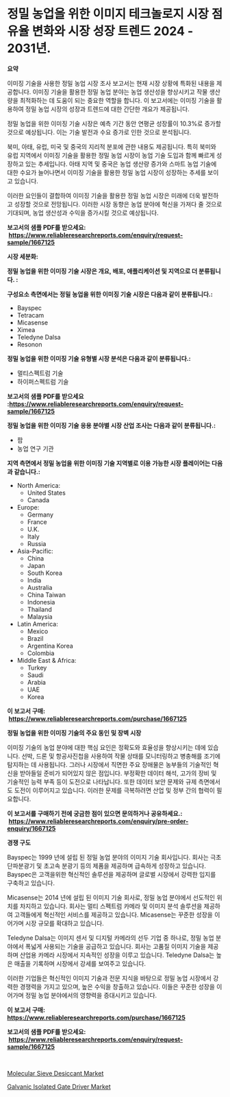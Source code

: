<p><h1>정밀 농업을 위한 이미지 테크놀로지 시장 점유율 변화와 시장 성장 트렌드 2024 - 2031년.</h1></p><p><strong>요약</strong></p>
<p><p>이미징 기술을 사용한 정밀 농업 시장 조사 보고서는 현재 시장 상황에 특화된 내용을 제공합니다. 이미징 기술을 활용한 정밀 농업 분야는 농업 생산성을 향상시키고 작물 생산량을 최적화하는 데 도움이 되는 중요한 역할을 합니다. 이 보고서에는 이미징 기술을 활용하여 정밀 농업 시장의 성장과 트렌드에 대한 간단한 개요가 제공됩니다.</p><p>정밀 농업을 위한 이미징 기술 시장은 예측 기간 동안 연평균 성장률이 10.3%로 증가할 것으로 예상됩니다. 이는 기술 발전과 수요 증가로 인한 것으로 분석됩니다.</p><p>북미, 아태, 유럽, 미국 및 중국의 지리적 분포에 관한 내용도 제공됩니다. 특히 북미와 유럽 지역에서 이미징 기술을 활용한 정밀 농업 시장이 농업 기술 도입과 함께 빠르게 성장하고 있는 추세입니다. 아태 지역 및 중국은 농업 생산량 증가와 스마트 농업 기술에 대한 수요가 늘어나면서 이미징 기술을 활용한 정밀 농업 시장이 성장하는 추세를 보이고 있습니다.</p><p>이러한 요인들이 결합하여 이미징 기술을 활용한 정밀 농업 시장은 미래에 더욱 발전하고 성장할 것으로 전망됩니다. 이러한 시장 동향은 농업 분야에 혁신을 가져다 줄 것으로 기대되며, 농업 생산성과 수익을 증가시킬 것으로 예상됩니다.</p></p>
<p><strong>보고서의 샘플 PDF를 받으세요: &nbsp;<a href="https://www.reliableresearchreports.com/enquiry/request-sample/1667125">https://www.reliableresearchreports.com/enquiry/request-sample/1667125</a></strong></p>
<p><strong>시장 세분화:</strong></p>
<p><strong> 정밀 농업을 위한 이미징 기술 시장은 개요, 배포, 애플리케이션 및 지역으로 더 분류됩니다. :</strong></p>
<p><strong>구성요소 측면에서는 정밀 농업을 위한 이미징 기술 시장은 다음과 같이 분류됩니다.:</strong></p>
<p><ul><li>Bayspec</li><li>Tetracam</li><li>Micasense</li><li>Ximea</li><li>Teledyne Dalsa</li><li>Resonon</li></ul></p>
<p><strong> 정밀 농업을 위한 이미징 기술 유형별 시장 분석은 다음과 같이 분류됩니다.:</strong></p>
<p><ul><li>멀티스펙트럼 기술</li><li>하이퍼스펙트럼 기술</li></ul></p>
<p><strong>보고서의 샘플 PDF를 받으세요 :<a href="https://www.reliableresearchreports.com/enquiry/request-sample/1667125">https://www.reliableresearchreports.com/enquiry/request-sample/1667125</a></strong></p>
<p><strong> 정밀 농업을 위한 이미징 기술 응용 분야별 시장 산업 조사는 다음과 같이 분류됩니다.:</strong></p>
<p><ul><li>팜</li><li>농업 연구 기관</li></ul></p>
<p><strong>지역 측면에서 정밀 농업을 위한 이미징 기술 지역별로 이용 가능한 시장 플레이어는 다음과 같습니다.:</strong></p>
<p><ul>
    <li>
        North America:
        <ul>
            <li>United States</li>
            <li>Canada</li>
        </ul>
    </li>
    <li>
        Europe:
        <ul>
            <li>Germany</li>
            <li>France</li>
            <li>U.K.</li>
            <li>Italy</li>
            <li>Russia</li>
        </ul>
    </li>
    <li>
        Asia-Pacific:
        <ul>
            <li>China</li>
            <li>Japan</li>
            <li>South Korea</li>
            <li>India</li>
            <li>Australia</li>
            <li>China Taiwan</li>
            <li>Indonesia</li>
            <li>Thailand</li>
            <li>Malaysia</li>
        </ul>
    </li>
    <li>
        Latin America:
        <ul>
            <li>Mexico</li>
            <li>Brazil</li>
            <li>Argentina Korea</li>
            <li>Colombia</li>
        </ul>
    </li>
    <li>
        Middle East & Africa:
        <ul>
            <li>Turkey</li>
            <li>Saudi</li>
            <li>Arabia</li>
            <li>UAE</li>
            <li>Korea</li>
        </ul>
    </li>
    </ul></p>
<p><strong>이 보고서 구매: &nbsp;<a href="https://www.reliableresearchreports.com/purchase/1667125">https://www.reliableresearchreports.com/purchase/1667125</a></strong></p>
<p><strong>정밀 농업을 위한 이미징 기술의 주요 동인 및 장벽 시장</strong></p>
<p><p>이미징 기술의 농업 분야에 대한 핵심 요인은 정확도와 효율성을 향상시키는 데에 있습니다. 선박, 드론 및 항공사진첩을 사용하여 작물 상태를 모니터링하고 병충해를 조기에 탐지하는 데 사용됩니다. 그러나 시장에서 직면한 주요 장애물은 농부들의 기술적인 혁신을 받아들일 준비가 되어있지 않은 점입니다. 부정확한 데이터 해석, 고가의 장비 및 기술적인 능력 부족 등이 도전으로 나타납니다. 또한 데이터 보안 문제와 규제 측면에서도 도전이 이루어지고 있습니다. 이러한 문제를 극복하려면 산업 및 정부 간의 협력이 필요합니다.</p></p>
<p><strong>이 보고서를 구매하기 전에 궁금한 점이 있으면 문의하거나 공유하세요.: &nbsp;<a href="https://www.reliableresearchreports.com/enquiry/pre-order-enquiry/1667125">https://www.reliableresearchreports.com/enquiry/pre-order-enquiry/1667125</a></strong></p>
<p><strong>경쟁 구도</strong></p>
<p><p>Bayspec는 1999 년에 설립 된 정밀 농업 분야의 이미지 기술 회사입니다. 회사는 극초단파분광기 및 초고속 분광기 등의 제품을 제공하며 급속하게 성장하고 있습니다. Bayspec은 고객을위한 혁신적인 솔루션을 제공하며 글로벌 시장에서 강력한 입지를 구축하고 있습니다.</p><p>Micasense는 2014 년에 설립 된 이미지 기술 회사로, 정밀 농업 분야에서 선도적인 위치를 차지하고 있습니다. 회사는 멀티 스펙트럼 카메라 및 이미지 분석 솔루션을 제공하여 고객들에게 혁신적인 서비스를 제공하고 있습니다. Micasense는 꾸준한 성장을 이어가며 시장 규모를 확대하고 있습니다.</p><p>Teledyne Dalsa는 이미지 센서 및 디지털 카메라의 선두 기업 중 하나로, 정밀 농업 분야에서 폭넓게 사용되는 기술을 공급하고 있습니다. 회사는 고품질 이미지 기술을 제공하며 산업용 카메라 시장에서 지속적인 성장을 이루고 있습니다. Teledyne Dalsa는 높은 매출을 기록하며 시장에서 강세를 보여주고 있습니다.</p><p>이러한 기업들은 혁신적인 이미지 기술과 전문 지식을 바탕으로 정밀 농업 시장에서 강력한 경쟁력을 가지고 있으며, 높은 수익을 창출하고 있습니다. 이들은 꾸준한 성장을 이어가며 정밀 농업 분야에서의 영향력을 증대시키고 있습니다.</p></p>
<p><strong>이 보고서 구매: &nbsp; <a href="https://www.reliableresearchreports.com/purchase/1667125">https://www.reliableresearchreports.com/purchase/1667125</a></strong></p>
<p><strong>보고서의 샘플 PDF를 받으세요: &nbsp;<a href="https://www.reliableresearchreports.com/enquiry/request-sample/1667125">https://www.reliableresearchreports.com/enquiry/request-sample/1667125</a></strong><strong></strong></p>
<p>&nbsp;</p>
<p><p><a href="https://cautious-neon-760.notion.site/Molecular-Sieve-Desiccant-Market-Size-and-Examines-its-Market-Scope-with-a-Primary-Focus-on-Growth-6a163d01eb7342b0be79ce788e306daa">Molecular Sieve Desiccant Market</a></p><p><a href="https://github.com/singletonthaxterkelliehr2df/Market-Research-Report-List-1/blob/main/galvanic-isolated-gate-driver-market.md">Galvanic Isolated Gate Driver Market</a></p></p>